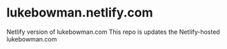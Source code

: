# lukebowman.netlify.com
Netlify version of lukebowman.com
This repo is updates the Netlify-hosted lukebowman.com
